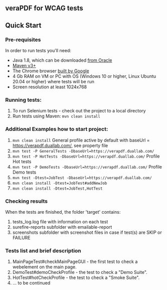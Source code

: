 veraPDF for WCAG tests
-------------------------------------------------------------

Quick Start
-----------
### Pre-requisites

In order to run tests you'll need:

 * Java 1.8, which can be downloaded [from Oracle](http://www.oracle.com/technetwork/java/javase/downloads/index.html)
 * [Maven v3+](https://maven.apache.org/install.html)
 * The Chrome browser [built by Google](https://www.google.com/chrome/)
 * 4 Gb RAM on VM or PC with OS (Windows 10 or higher, Linux Ubuntu 20.04 or higher)  where tests will be run
 * Screen resolution at least 1024x768

### Running tests:
1. To run Selenium tests - check out the project to a local directory
2. Run tests using Maven: `mvn clean install`

### Additional Examples how to start project:
1. `mvn clean install`  General profile active by default with baseUrl = https://verapdf.duallab.com/, see property file
2. `mvn test -P GeneralTests -DbaseUrl=https://verapdf.duallab.com/`
3. `mvn test -P HotTests -DbaseUrl=https://verapdf.duallab.com/`    Profile Hot tests
4. `mvn test -P DemoTests -DbaseUrl=https://verapdf.duallab.com/`   Profile Demo tests
5. `mvn test -Dtest=JobTest -DbaseUrl=https://verapdf.duallab.com/`
6. `mvn clean install -Dtest=JobTest#addNewJob`
7. `mvn clean install -Dtest=JobTest,HotTest`

### Checking  results
When the tests are finished, the folder 'target' contains:
1. tests_log.log file with information on each test
2. surefire-reports subfolder with emailable-report
3. screenshots subfolder with screenshot files in case if test(s) are SKIP or FAILURE


### Tests list and brief description

1. MainPageTest#checkMainPageGUI - the first test to check a webelement on the main page.
2. DemoTest#demoCheckProfile - the test to check a "Demo Suite".
3. HotTest#hotCheckProfile  - the test to check a "Smoke Suite".
4. ... to be continued

